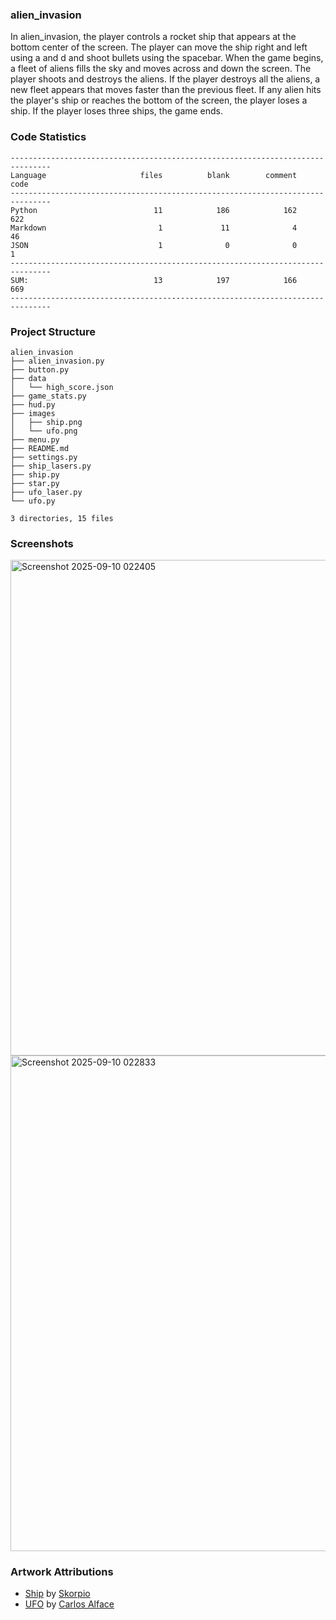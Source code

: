 
### alien_invasion

In alien_invasion, the player controls a rocket ship that appears
at the bottom center of the screen. The player can move the ship
right and left using a and d and shoot bullets using the
spacebar. When the game begins, a fleet of aliens fills the sky
and moves across and down the screen. The player shoots and
destroys the aliens. If the player destroys all the aliens, a new fleet
appears that moves faster than the previous fleet. If any alien hits
the player's ship or reaches the bottom of the screen, the player
loses a ship. If the player loses three ships, the game ends.

<!-- CODE_STATISTICS_START -->

### Code Statistics

```
-------------------------------------------------------------------------------
Language                     files          blank        comment           code
-------------------------------------------------------------------------------
Python                          11            186            162            622
Markdown                         1             11              4             46
JSON                             1              0              0              1
-------------------------------------------------------------------------------
SUM:                            13            197            166            669
-------------------------------------------------------------------------------
```
<!-- CODE_STATISTICS_END -->

<!-- PROJECT_STRUCTURE_START -->

### Project Structure

```
alien_invasion
├── alien_invasion.py
├── button.py
├── data
│   └── high_score.json
├── game_stats.py
├── hud.py
├── images
│   ├── ship.png
│   └── ufo.png
├── menu.py
├── README.md
├── settings.py
├── ship_lasers.py
├── ship.py
├── star.py
├── ufo_laser.py
└── ufo.py

3 directories, 15 files
```
<!-- PROJECT_STRUCTURE_END -->

### Screenshots

<img width="903" height="793" alt="Screenshot 2025-09-10 022405" src="https://github.com/user-attachments/assets/68938ff8-2999-4d32-8771-cbe723b8e983" />

<img width="903" height="793" alt="Screenshot 2025-09-10 022833" src="https://github.com/user-attachments/assets/98b0ea3a-26f9-45cb-a338-94333a283575" />

### Artwork Attributions

- [Ship](https://opengameart.org/content/spaceship-by-parts) by [Skorpio](http://opengameart.org/users/skorpio)
- [UFO](https://opengameart.org/content/spaceships-drakir) by [Carlos Alface](https://opengameart.org/users/carlos-alface)
